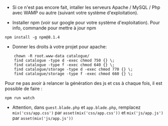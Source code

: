 - Si ce n'est pas encore fait, intaller les serveurs Apache / MySQL / Php avec WAMP ou autre (suivant votre système d'exploitation).



- Installer npm (voir sur google pour votre système d'exploitation).
Pour info, commande pour mettre à jour npm
```
npm install -g npm@8.1.4
```



- Donner les droits à votre projet pour apache:
```
	chown -R root.www-data catalogue/
	find catalogue -type d -exec chmod 750 {} \;
	find catalogue -type f -exec chmod 640 {} \;
	find catalogue/storage -type d -exec chmod 770 {} \;
	find catalogue/storage -type f -exec chmod 660 {} \;
```


Pour ne pas avoir à relancer la génération des js et css à chaque fois, il est possible de faire :
```
npm run watch
```
- Attention, dans `guest.blade.php` et `app.blade.php`, remplacez `mix('css/app.css')` par `asset(mix('css/app.css'))` et `mix('js/app.js')` par `asset(mix('js/app.js'))`